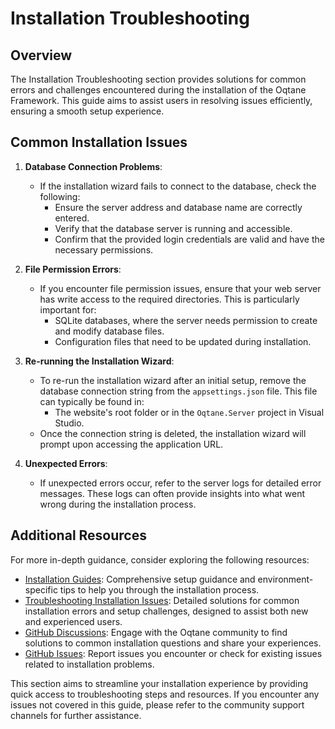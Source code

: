 # Installation Troubleshooting

## Overview

The Installation Troubleshooting section provides solutions for common errors and challenges encountered during the installation of the Oqtane Framework. This guide aims to assist users in resolving issues efficiently, ensuring a smooth setup experience.

## Common Installation Issues

1. **Database Connection Problems**: 
   - If the installation wizard fails to connect to the database, check the following:
     - Ensure the server address and database name are correctly entered.
     - Verify that the database server is running and accessible.
     - Confirm that the provided login credentials are valid and have the necessary permissions.

2. **File Permission Errors**:
   - If you encounter file permission issues, ensure that your web server has write access to the required directories. This is particularly important for:
     - SQLite databases, where the server needs permission to create and modify database files.
     - Configuration files that need to be updated during installation.

3. **Re-running the Installation Wizard**:
   - To re-run the installation wizard after an initial setup, remove the database connection string from the `appsettings.json` file. This file can typically be found in:
     - The website's root folder or in the `Oqtane.Server` project in Visual Studio.
   - Once the connection string is deleted, the installation wizard will prompt upon accessing the application URL.

4. **Unexpected Errors**:
   - If unexpected errors occur, refer to the server logs for detailed error messages. These logs can often provide insights into what went wrong during the installation process.

## Additional Resources

For more in-depth guidance, consider exploring the following resources:

- [Installation Guides](../../guides/installation/index.md): Comprehensive setup guidance and environment-specific tips to help you through the installation process.
- [Troubleshooting Installation Issues](troubleshooting.md): Detailed solutions for common installation errors and setup challenges, designed to assist both new and experienced users.
- [GitHub Discussions](https://github.com/oqtane/oqtane.framework/discussions): Engage with the Oqtane community to find solutions to common installation questions and share your experiences.
- [GitHub Issues](https://github.com/oqtane/oqtane.framework/issues): Report issues you encounter or check for existing issues related to installation problems.

This section aims to streamline your installation experience by providing quick access to troubleshooting steps and resources. If you encounter any issues not covered in this guide, please refer to the community support channels for further assistance.
